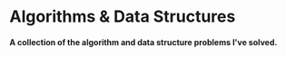 # Algorithms &amp; Data Structures

#### A collection of the algorithm and data structure problems I've solved.
